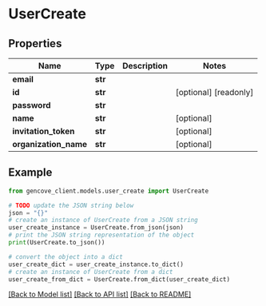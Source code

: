 # UserCreate


## Properties

Name | Type | Description | Notes
------------ | ------------- | ------------- | -------------
**email** | **str** |  |
**id** | **str** |  | [optional] [readonly]
**password** | **str** |  |
**name** | **str** |  | [optional]
**invitation_token** | **str** |  | [optional]
**organization_name** | **str** |  | [optional]

## Example

```python
from gencove_client.models.user_create import UserCreate

# TODO update the JSON string below
json = "{}"
# create an instance of UserCreate from a JSON string
user_create_instance = UserCreate.from_json(json)
# print the JSON string representation of the object
print(UserCreate.to_json())

# convert the object into a dict
user_create_dict = user_create_instance.to_dict()
# create an instance of UserCreate from a dict
user_create_from_dict = UserCreate.from_dict(user_create_dict)
```
[[Back to Model list]](../README.md#documentation-for-models) [[Back to API list]](../README.md#documentation-for-api-endpoints) [[Back to README]](../README.md)
